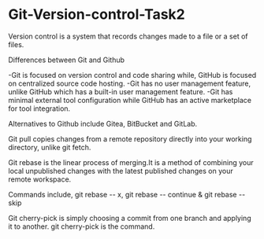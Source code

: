 # Git-Version-control-Task2
Version control is a system that records changes made to a file or a set of files.

Differences between Git and Github

-Git is focused on version control and code sharing while, GitHub is focused on centralized source code hosting.
-Git has no user management feature, unlike GitHub which has a built-in user management feature.
-Git has minimal external tool configuration while GitHub has an active marketplace for tool integration.

Alternatives to Github include Gitea, BitBucket and GitLab.

Git pull copies changes from a remote repository directly into your working directory, unlike git fetch.

Git rebase is the linear process of merging.It is a method of combining your local unpublished changes with the latest published changes on your remote workspace.

Commands include, git rebase -- x, git rebase -- continue & git rebase --skip

Git cherry-pick is simply choosing a commit from one branch and applying it to another. git cherry-pick is the command.
